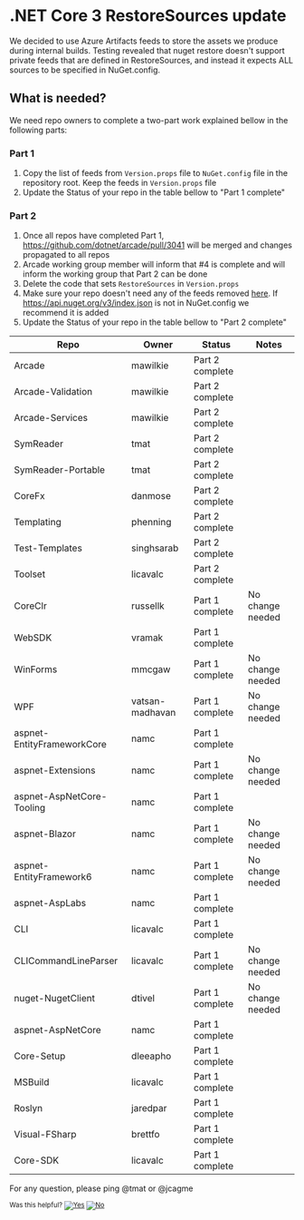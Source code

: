 # .NET Core 3 RestoreSources update

We decided to use Azure Artifacts feeds to store the assets we produce during internal builds. Testing revealed that nuget restore doesn't 
support private feeds that are defined in RestoreSources, and instead it expects ALL sources to be specified in NuGet.config.

## What is needed?

We need repo owners to complete a two-part work explained bellow in the following parts:

### Part 1

1) Copy the list of feeds from `Version.props` file to `NuGet.config` file in the repository root. Keep the feeds in `Version.props` file
2) Update the Status of your repo in the table bellow to "Part 1 complete"

### Part 2

1) Once all repos have completed Part 1, https://github.com/dotnet/arcade/pull/3041 will be merged and changes propagated to all repos
2) Arcade working group member will inform that #4 is complete and will inform the working group that Part 2 can be done
3) Delete the code that sets `RestoreSources` in `Version.props`
4) Make sure your repo doesn't need any of the feeds removed [here](https://github.com/dotnet/arcade/pull/3041/files#diff-f1b1f6d246bc1f9a81d8ea1c4498e3a5L101). If
https://api.nuget.org/v3/index.json is not in NuGet.config we recommend it is added
4) Update the Status of your repo in the table bellow to "Part 2 complete"

| Repo                       | Owner            |  Status           | Notes              |
| ---------------------------| ---------------- | ---------         | -------------------|
| Arcade                     | mawilkie         | Part 2 complete   |                    |
| Arcade-Validation          | mawilkie         | Part 2 complete   |                    |
| Arcade-Services            | mawilkie         | Part 2 complete   |                    |
| SymReader                  | tmat             | Part 2 complete   |                    |
| SymReader-Portable         | tmat             | Part 2 complete   |                    |
| CoreFx                     | danmose          | Part 2 complete   |                    |
| Templating                 | phenning         | Part 2 complete   |                    |
| Test-Templates             | singhsarab       | Part 2 complete   |                    |
| Toolset                    | licavalc         | Part 2 complete   |                    |
| CoreClr                    | russellk         | Part 1 complete   | No change needed   |
| WebSDK                     | vramak           | Part 1 complete   |                    |
| WinForms                   | mmcgaw           | Part 1 complete   | No change needed   |
| WPF                        | vatsan-madhavan  | Part 1 complete   | No change needed   |
| aspnet-EntityFrameworkCore | namc             | Part 1 complete   |                    |
| aspnet-Extensions          | namc             | Part 1 complete   | No change needed   |
| aspnet-AspNetCore-Tooling  | namc             | Part 1 complete   |                    |
| aspnet-Blazor              | namc             | Part 1 complete   | No change needed   |
| aspnet-EntityFramework6    | namc             | Part 1 complete   | No change needed   |
| aspnet-AspLabs             | namc             | Part 1 complete   |                    |
| CLI                        | licavalc         | Part 1 complete   |                    |
| CLICommandLineParser       | licavalc         | Part 1 complete   | No change needed   |
| nuget-NugetClient          | dtivel           | Part 1 complete   | No change needed   |
| aspnet-AspNetCore          | namc             | Part 1 complete   |                    |
| Core-Setup                 | dleeapho         | Part 1 complete   |                    |
| MSBuild                    | licavalc         | Part 1 complete   |                    |
| Roslyn                     | jaredpar         | Part 1 complete   |                    |
| Visual-FSharp              | brettfo          | Part 1 complete   |                    |
| Core-SDK                   | licavalc         | Part 1 complete   |                    |

For any question, please ping @tmat or @jcagme


<!-- Begin Generated Content: Doc Feedback -->
<sub>Was this helpful? [![Yes](https://helix.dot.net/f/ip/5?p=Documentation%5CRestoreSourcesUpdateStatus.md)](https://helix.dot.net/f/p/5?p=Documentation%5CRestoreSourcesUpdateStatus.md) [![No](https://helix.dot.net/f/in)](https://helix.dot.net/f/n/5?p=Documentation%5CRestoreSourcesUpdateStatus.md)</sub>
<!-- End Generated Content-->
